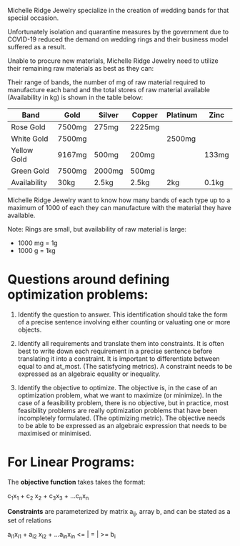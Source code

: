 Michelle Ridge Jewelry specialize in the creation of wedding bands for that special occasion.

Unfortunately isolation and quarantine measures by the government due to COVID-19 reduced the demand on wedding rings and their business model suffered as a result.

Unable to procure new materials, Michelle Ridge Jewelry need to utilize their remaining raw materials as best as they can:

Their range of bands, the number of mg of raw material required to manufacture each band and the total stores of raw material available (Availability in kg) is shown in the table below:

| Band         | Gold     | Silver  | Copper  | Platinum | Zinc
|--------------|----------|---------|---------|----------|-------
| Rose Gold    | 7500mg   |  275mg  |  2225mg |          |        
| White Gold   | 7500mg   |         |         | 2500mg   |     
| Yellow Gold  | 9167mg   |  500mg  |   200mg |          |  133mg
| Green Gold   | 7500mg   | 2000mg  |   500mg |          |       
| Availability | 30kg     |  2.5kg  | 2.5kg   | 2kg      |  0.1kg

Michelle Ridge Jewelry want to know how many bands of each type up to a maximum of 1000 of each they can manufacture with the material they have available.

Note:
Rings are small, but availability of raw material is large:
* 1000 mg = 1g
* 1000 g = 1kg

# Questions around defining optimization problems:

1. Identify the question to answer. This identification should take the form of a precise sentence involving either counting or valuating one or more objects.

2. Identify all requirements and translate them into constraints. It is often best to write down each requirement in a precise sentence before translating it into a constraint. It is important to differentiate between equal to and at_most. (The satisfycing metrics). A constraint needs to be expressed as an algebraic equality or inequality.

3. Identify the objective to optimize. The objective is, in the case of an optimization problem, what we want to maximize (or minimize). In the case of a feasibility problem, there is no objective, but in practice, most feasibility problems are really optimization problems that have been incompletely formulated. (The optimizing metric). The objective needs to be able to be expressed as an algebraic expression that needs to be maximised or minimised.

# For Linear Programs:
The **objective function** takes takes the format:

c<sub>1</sub>x<sub>1</sub> + c<sub>2</sub> x<sub>2</sub> + c<sub>3</sub>x<sub>3</sub> + ...c<sub>n</sub>x<sub>n</sub>

**Constraints** are parameterized by matrix a<sub>ij</sub>, array b, and can be stated as a set of relations

a<sub>i1</sub>x<sub>i1</sub> + a<sub>i2</sub> x<sub>i2</sub> + ...a<sub>in</sub>x<sub>in</sub> <= | = | >= b<sub>i</sub>